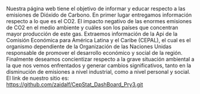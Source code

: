 Nuestra página web tiene el objetivo de informar y educar respecto a las emisiones de Dióxido de Carbono.
En primer lugar entregamos información respecto a lo que es el CO2. El impacto negativo de las enormes emisiones de CO2 en el medio ambiente y cuáles son los países que concentran mayor producción de este gas.
Extraemos información de la Api de la Comisión Económica para América Latina y el Caribe (CEPAL), el cual es el organismo dependiente de la Organización de las Naciones Unidas responsable de promover el desarrollo económico y social de la región.​
Finalmente deseamos concientizar respecto a la grave situación ambiental a la que nos vemos enfrentados y generar cambios significativos, tanto en la disminución de emisiones a nivel industrial, como a nivel personal y social.
El link de nuestro sitio es: https://github.com/zaidalf/CepStat_DashBoard_Pry3.git